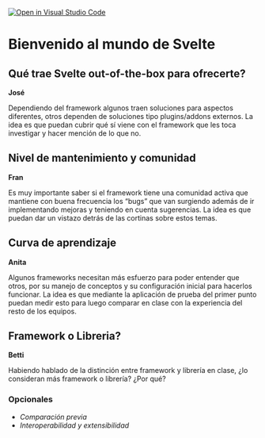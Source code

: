 [![Open in Visual Studio Code](https://classroom.github.com/assets/open-in-vscode-f059dc9a6f8d3a56e377f745f24479a46679e63a5d9fe6f495e02850cd0d8118.svg)](https://classroom.github.com/online_ide?assignment_repo_id=5990353&assignment_repo_type=AssignmentRepo)

# Bienvenido al mundo de Svelte

## Qué trae Svelte out-of-the-box para ofrecerte?
**José**

Dependiendo del framework algunos traen soluciones para
aspectos diferentes, otros dependen de soluciones tipo plugins/addons externos. La
idea es que puedan cubrir qué sí viene con el framework que les toca investigar y hacer
mención de lo que no.

## Nivel de mantenimiento y comunidad
**Fran**

Es muy importante saber si el framework tiene
una comunidad activa que mantiene con buena frecuencia los “bugs” que van surgiendo
además de ir implementando mejoras y teniendo en cuenta sugerencias. La idea es que
puedan dar un vistazo detrás de las cortinas sobre estos temas.

## Curva de aprendizaje
**Anita**

Algunos frameworks necesitan más esfuerzo para poder
entender que otros, por su manejo de conceptos y su configuración inicial para hacerlos
funcionar. La idea es que mediante la aplicación de prueba del primer punto puedan
medir esto para luego comparar en clase con la experiencia del resto de los equipos.

## Framework o Libreria?
**Betti**

Habiendo hablado de la distinción entre framework y librería en
clase, ¿lo consideran más framework o librería? ¿Por qué?

### Opcionales
- *Comparación previa*
- *Interoperabilidad y extensibilidad*